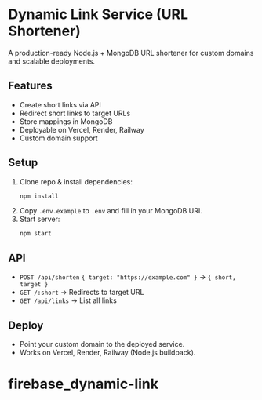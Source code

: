 # Dynamic Link Service (URL Shortener)

A production-ready Node.js + MongoDB URL shortener for custom domains and scalable deployments.

## Features
- Create short links via API
- Redirect short links to target URLs
- Store mappings in MongoDB
- Deployable on Vercel, Render, Railway
- Custom domain support

## Setup
1. Clone repo & install dependencies:
   ```bash
   npm install
   ```
2. Copy `.env.example` to `.env` and fill in your MongoDB URI.
3. Start server:
   ```bash
   npm start
   ```

## API
- `POST /api/shorten` `{ target: "https://example.com" }` → `{ short, target }`
- `GET /:short` → Redirects to target URL
- `GET /api/links` → List all links

## Deploy
- Point your custom domain to the deployed service.
- Works on Vercel, Render, Railway (Node.js buildpack).
# firebase_dynamic-link
